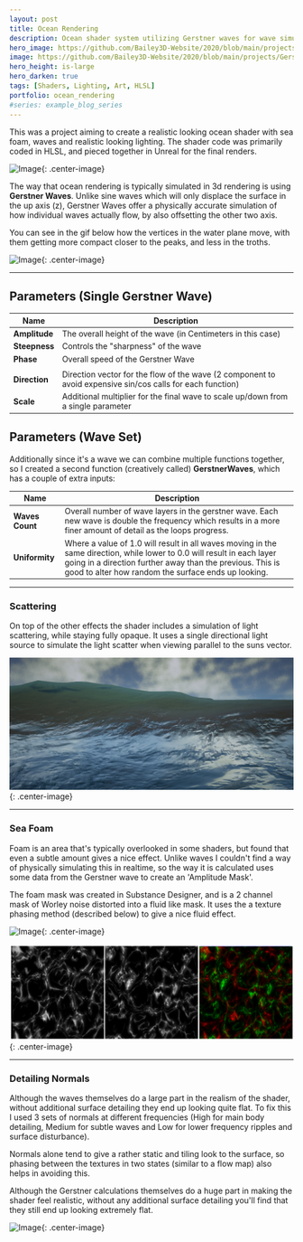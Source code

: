 ```yaml
---
layout: post
title: Ocean Rendering
description: Ocean shader system utilizing Gerstner waves for wave simulation and foam calculation.
hero_image: https://github.com/Bailey3D-Website/2020/blob/main/projects/Gerstner%20Waves/thumb.gif?raw=true # Add image post (optional)
image: https://github.com/Bailey3D-Website/2020/blob/main/projects/Gerstner%20Waves/thumb.gif?raw=true # Add image post (optional)
hero_height: is-large
hero_darken: true
tags: [Shaders, Lighting, Art, HLSL]
portfolio: ocean_rendering
#series: example_blog_series
---
```

This was a project aiming to create a realistic looking ocean shader with sea foam, waves and realistic looking lighting.
The shader code was primarily coded in HLSL, and pieced together in Unreal for the final renders.

![Image](https://github.com/Bailey3D-Website/2020/blob/main/projects/Gerstner%20Waves/thumb.gif?raw=true){: .center-image}

The way that ocean rendering is typically simulated in 3d rendering is using __Gerstner Waves__.
Unlike sine waves which will only displace the surface in the up axis (z), Gerstner Waves offer a physically accurate simulation of how individual waves actually flow, by also offsetting the other two axis.

You can see in the gif below how the vertices in the water plane move, with them getting more compact closer to the peaks, and less in the troths.

![Image](https://github.com/Bailey3D-Website/2020/blob/main/projects/Gerstner%20Waves/bailey-martin-ezgif-com-optimize.gif?raw=true){: .center-image}

---

## Parameters (Single Gerstner Wave)

| Name | Description |
| --- | --- |
| <b>Amplitude</b> | The overall height of the wave (in Centimeters in this case) |
| <b>Steepness</b> | Controls the "sharpness" of the wave |
| <b>Phase</b> | Overall speed of the Gerstner Wave |
|||
| <b>Direction</b> | Direction vector for the flow of the wave (2 component to avoid expensive sin/cos calls for each function) |
| <b>Scale</b> | Additional multiplier for the final wave to scale up/down from a single parameter |

## Parameters (Wave Set)

Additionally since it's a wave we can combine multiple functions together, so I created a second function (creatively called) __GerstnerWaves__, which has a couple of extra inputs:

| Name | Description |
| --- | --- |
| <b>Waves Count</b> | Overall number of wave layers in the gerstner wave. Each new wave is double the frequency which results in a more finer amount of detail as the loops progress. |
| <b>Uniformity</b> | Where a value of 1.0 will result in all waves moving in the same direction, while lower to 0.0 will result in each layer going in a direction further away than the previous. This is good to alter how random the surface ends up looking. |

---

### Scattering

On top of the other effects the shader includes a simulation of light scattering, while staying fully opaque.
It uses a single directional light source to simulate the light scatter when viewing parallel to the suns vector.

![Image](https://github.com/Bailey3D-Website/2020/blob/main/projects/Gerstner%20Waves/bailey-martin-unnamed.jpg?raw=true){: .center-image}

---

### Sea Foam
Foam is an area that's typically overlooked in some shaders, but found that even a subtle amount gives a nice effect. Unlike waves I couldn't find a way of physically simulating this in realtime, so the way it is calculated uses some data from the Gerstner wave to create an 'Amplitude Mask'.


The foam mask was created in Substance Designer, and is a 2 channel mask of Worley noise distorted into a fluid like mask. It uses the a texture phasing method (described below) to give a nice fluid effect.

![Image](https://github.com/Bailey3D-Website/2020/blob/main/projects/Gerstner%20Waves/bailey-martin-asasd.gif?raw=true){: .center-image}

![Image](https://github.com/Bailey3D-Website/2020/blob/main/projects/Gerstner%20Waves/bailey-martin-ezgif-com-resize22.jpg?raw=true){: .center-image}

---

### Detailing Normals

Although the waves themselves do a large part in the realism of the shader, without additional surface detailing they end up looking quite flat. To fix this I used 3 sets of normals at different frequencies (High for main body detailing, Medium for subtle waves and Low for lower frequency ripples and surface disturbance).

Normals alone tend to give a rather static and tiling look to the surface, so phasing between the textures in two states (similar to a flow map) also helps in avoiding this.

Although the Gerstner calculations themselves do a huge part in making the shader feel realistic, without any additional surface detailing you'll find that they still end up looking extremely flat.

![Image](https://github.com/Bailey3D-Website/2020/blob/main/projects/Gerstner%20Waves/bailey-martin-a809f0-b4ef25b74a3a42e78bf648c2352db3ae-mv2.gif?raw=true){: .center-image}
